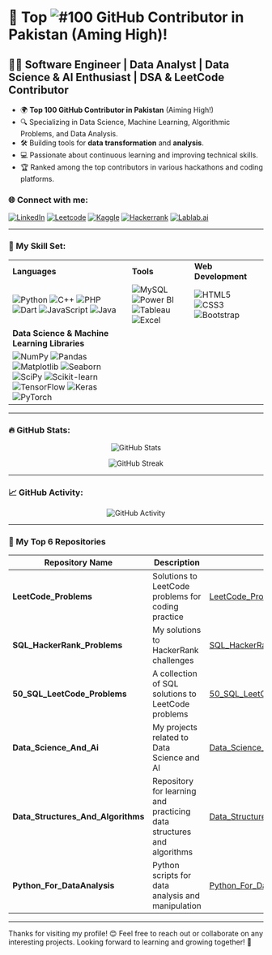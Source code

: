 # 🌟 Top ![#100](https://img.shields.io/badge/100-green) GitHub Contributor in Pakistan (Aming High)!

## 👨‍💻 Software Engineer | Data Analyst | Data Science & AI Enthusiast | DSA & LeetCode Contributor

- 🌍 **Top 100 GitHub Contributor in Pakistan** (Aiming High!)
- 🔍 Specializing in Data Science, Machine Learning, Algorithmic Problems, and Data Analysis.
- 🛠️ Building tools for **data transformation** and **analysis**.
- 💻 Passionate about continuous learning and improving technical skills.
- 🏆 Ranked among the top contributors in various hackathons and coding platforms.

### 🌐 Connect with me:
[![LinkedIn](https://img.shields.io/badge/-LinkedIn-blue?style=flat-square&logo=LinkedIn&logoColor=white)](https://www.linkedin.com/in/sadam-barkat/) 
[![Leetcode](https://img.shields.io/badge/-Leetcode-orange?style=flat-square&logo=Leetcode&logoColor=white)](https://leetcode.com/u/sadambarkat/) 
[![Kaggle](https://img.shields.io/badge/-Kaggle-blue?style=flat-square&logo=Kaggle&logoColor=white)](https://www.kaggle.com/sadambarkat) 
[![Hackerrank](https://img.shields.io/badge/-Hackerrank-brightgreen?style=flat-square&logo=Hackerrank&logoColor=white)](https://www.hackerrank.com/profile/sadambarkat405) 
[![Lablab.ai](https://img.shields.io/badge/-Lablab.ai-4D80B0?style=flat-square&logo=lablab&logoColor=white)](https://lablab.ai/u/@sadam_barkat656)


---

### 🧰 My Skill Set:

<table>
  <tr>
    <td><b>Languages</b></td>
    <td><b>Tools</b></td>
    <td><b>Web Development</b></td>
  </tr>
  <tr>
    <td>
      <img src="https://img.shields.io/badge/-Python-3776AB?style=for-the-badge&logo=python&logoColor=white" alt="Python"/>
      <img src="https://img.shields.io/badge/-C%2B%2B-00599C?style=for-the-badge&logo=c%2B%2B&logoColor=white" alt="C++"/>
      <img src="https://img.shields.io/badge/-PHP-777BB4?style=for-the-badge&logo=php&logoColor=white" alt="PHP"/>
      <img src="https://img.shields.io/badge/-Dart-00B4AB?style=for-the-badge&logo=dart&logoColor=white" alt="Dart"/>
      <img src="https://img.shields.io/badge/-JavaScript-F7DF1E?style=for-the-badge&logo=javascript&logoColor=black" alt="JavaScript"/>
      <img src="https://img.shields.io/badge/-Java-007396?style=for-the-badge&logo=java&logoColor=white" alt="Java"/>
    </td>
    <td>
      <img src="https://img.shields.io/badge/-MySQL-4479A1?style=for-the-badge&logo=mysql&logoColor=white" alt="MySQL"/>
      <img src="https://img.shields.io/badge/-Power%20BI-FFB11A?style=for-the-badge&logo=powerbi&logoColor=white" alt="Power BI"/>
      <img src="https://img.shields.io/badge/-Tableau-E97627?style=for-the-badge&logo=tableau&logoColor=white" alt="Tableau"/>
      <img src="https://img.shields.io/badge/-Excel-217346?style=for-the-badge&logo=microsoft-excel&logoColor=white" alt="Excel"/>
    </td>
    <td>
      <img src="https://img.shields.io/badge/-HTML5-E34F26?style=for-the-badge&logo=html5&logoColor=white" alt="HTML5"/>
      <img src="https://img.shields.io/badge/-CSS3-1572B6?style=for-the-badge&logo=css3&logoColor=white" alt="CSS3"/>
      <img src="https://img.shields.io/badge/-Bootstrap-563D7C?style=for-the-badge&logo=bootstrap&logoColor=white" alt="Bootstrap"/>
    </td>
  </tr>
  <tr>
    <td><b>Data Science & Machine Learning Libraries</b></td>
  </tr>
  <tr>
    <td>
      <img src="https://img.shields.io/badge/-NumPy-013243?style=for-the-badge&logo=numpy&logoColor=white" alt="NumPy"/>
      <img src="https://img.shields.io/badge/-Pandas-150458?style=for-the-badge&logo=pandas&logoColor=white" alt="Pandas"/>
      <img src="https://img.shields.io/badge/-Matplotlib-000000?style=for-the-badge&logo=matplotlib&logoColor=white" alt="Matplotlib"/>
      <img src="https://img.shields.io/badge/-Seaborn-FF7F0E?style=for-the-badge&logo=seaborn&logoColor=white" alt="Seaborn"/>
      <img src="https://img.shields.io/badge/-SciPy-8C2F39?style=for-the-badge&logo=scipy&logoColor=white" alt="SciPy"/>
      <img src="https://img.shields.io/badge/-Scikit--Learn-F7931E?style=for-the-badge&logo=scikit-learn&logoColor=white" alt="Scikit-learn"/>
      <img src="https://img.shields.io/badge/-TensorFlow-FF6F00?style=for-the-badge&logo=tensorflow&logoColor=white" alt="TensorFlow"/>
      <img src="https://img.shields.io/badge/-Keras-D00000?style=for-the-badge&logo=keras&logoColor=white" alt="Keras"/>
      <img src="https://img.shields.io/badge/-PyTorch-EE4C2C?style=for-the-badge&logo=pytorch&logoColor=white" alt="PyTorch"/>
    </td>
  </tr>
</table>



---

### 🔥 GitHub Stats:
<p align="center">
  <img src="https://github-readme-stats.vercel.app/api?username=Sadam-Barkat&show_icons=true&theme=dark" alt="GitHub Stats">
</p>

<p align="center">
  <img src="https://github-readme-streak-stats.herokuapp.com/?user=Sadam-Barkat&theme=dark" alt="GitHub Streak">
</p>

---

### 📈 GitHub Activity:
<p align="center">
  <img src="https://github-readme-activity-graph.vercel.app/graph?username=Sadam-Barkat&theme=react&hide_border=true" alt="GitHub Activity">
</p>


---

### 🚀 My Top 6 Repositories

| Repository Name               | Description                                       | Link                                                       |
|-------------------------------|---------------------------------------------------|------------------------------------------------------------|
| **LeetCode_Problems**                   | Solutions to LeetCode problems for coding practice | [LeetCode_Problems](https://github.com/Sadam-Barkat/LeetCode_Problems)            |
| **SQL_HackerRank_Problems**                 | My solutions to HackerRank challenges             | [SQL_HackerRank_Problems](https://github.com/Sadam-Barkat/SQL_HackerRank_Problems)        |
| **50_SQL_LeetCode_Problems**              | A collection of SQL solutions to LeetCode problems | [50_SQL_LeetCode_Problems](https://github.com/Sadam-Barkat/50_SQL_LeetCode_Problems.git)  |
| **Data_Science_And_Ai**           | My projects related to Data Science and AI        | [Data_Science_And_Ai](https://github.com/Sadam-Barkat/Data_Science_And_Ai) |
| **Data_Structures_And_Algorithms**| Repository for learning and practicing data structures and algorithms | [Data_Structures_And_Algorithms](https://github.com/Sadam-Barkt/Data_Structures_And_Algorithms) |
| **Python_For_DataAnalysis**      | Python scripts for data analysis and manipulation | [Python_For_DataAnalysis](https://github.com/Sadam-Barkat/Python_For_DataAnalysis) |


---

Thanks for visiting my profile! 😊 Feel free to reach out or collaborate on any interesting projects. Looking forward to learning and growing together! 🌱
